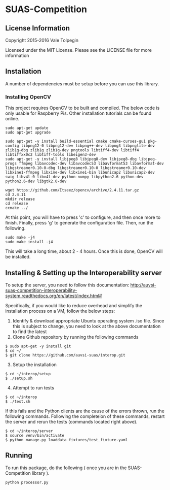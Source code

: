 # SUAS-Competition

## License Information
Copyright 2015-2016 Vale Tolpegin

Licensed under the MIT License. Please see the LICENSE file for more information

## Installation

A number of dependencies must be setup before you can use this library.

### Installing OpenCV

This project requires OpenCV to be built and compiled. The below code is only usable for Raspberry Pis. Other installation tutorials can be found online.

```
sudo apt-get update
sudo apt-get upgrade

sudo apt-get -y install build-essential cmake cmake-curses-gui pkg-config libpng12-0 libpng12-dev libpng++-dev libpng3 libpnglite-dev zlib1g-dbg zlib1g zlib1g-dev pngtools libtiff4-dev libtiff4 libtiffxx0c2 libtiff-tools libeigen3-dev
sudo apt-get -y install libjpeg8 libjpeg8-dev libjpeg8-dbg libjpeg-progs ffmpeg libavcodec-dev libavcodec53 libavformat53 libavformat-dev libgstreamer0.10-0-dbg libgstreamer0.10-0 libgstreamer0.10-dev libxine1-ffmpeg libxine-dev libxine1-bin libunicap2 libunicap2-dev swig libv4l-0 libv4l-dev python-numpy libpython2.6 python-dev python2.6-dev libgtk2.0-dev

wget https://github.com/Itseez/opencv/archive/2.4.11.tar.gz
cd 2.4.11
mkdir release
cd release
ccmake ../
```

At this point, you will have to press 'c' to configure, and then once more to finish. Finally, press 'g' to generate the configuration file. Then, run the following.

```
sudo make -j4
sudo make install -j4
```

This will take a long time, about 2 - 4 hours. Once this is done, OpenCV will be installed.

## Installing & Setting up the Interoperability server

To setup the server, you need to follow this documentation: http://auvsi-suas-competition-interoperability-system.readthedocs.org/en/latest/index.html#

Specifically, if you would like to reduce overhead and simplify the installation process on a VM, follow the below steps:

1. Identify & download appropriate Ubuntu operating system .iso file. Since this is subject to change, you need to look at the above documentation to find the latest
2. Clone Github repository by running the following commands

```
$ sudo apt-get -y install git
$ cd ~/
$ git clone https://github.com/auvsi-suas/interop.git
```

3. Setup the installation

```
$ cd ~/interop/setup
$ ./setup.sh
```

4. Attempt to run tests

```
$ cd ~/interop
$ ./test.sh
```

If this fails and the Python clients are the cause of the errors thrown, run the following commands. Following the completeion of these commands, restart the server and rerun the tests (commands located right above).

```
$ cd ~/interop/server
$ source venv/bin/activate
$ python manage.py loaddata fixtures/test_fixture.yaml
```

## Running

To run this package, do the following ( once you are in the SUAS-Competition library ).

```
python processor.py
```
